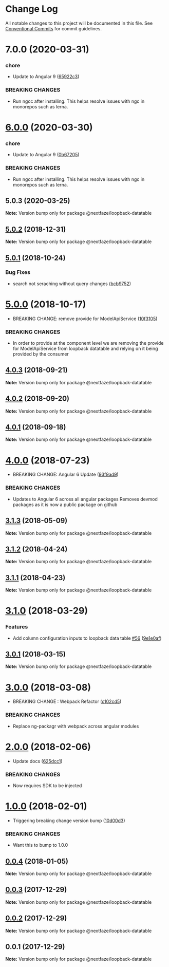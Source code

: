 # Change Log

All notable changes to this project will be documented in this file.
See [Conventional Commits](https://conventionalcommits.org) for commit guidelines.

# 7.0.0 (2020-03-31)


### chore

* Update to Angular 9 ([65922c3](https://github.com/NextFaze/npm-modules/commit/65922c3b464f9f035f38e3bc8dc07a063f7fd501))


### BREAKING CHANGES

* Run ngcc after installing.
This helps resolve issues with ngc in monorepos such as lerna.





# [6.0.0](https://github.com/NextFaze/npm-modules/compare/@nextfaze/loopback-datatable@5.0.3...@nextfaze/loopback-datatable@6.0.0) (2020-03-30)


### chore

* Update to Angular 9 ([0b67205](https://github.com/NextFaze/npm-modules/commit/0b67205e48aae8a496f85f1bdff945e29c375bf0))


### BREAKING CHANGES

* Run ngcc after installing.
This helps resolve issues with ngc in monorepos such as lerna.





## 5.0.3 (2020-03-25)

**Note:** Version bump only for package @nextfaze/loopback-datatable





## [5.0.2](https://gitlab.nextfaze.com/nextfaze/npm-module-seed/compare/@nextfaze/loopback-datatable@5.0.1...@nextfaze/loopback-datatable@5.0.2) (2018-12-31)

**Note:** Version bump only for package @nextfaze/loopback-datatable





<a name="5.0.1"></a>
## [5.0.1](https://gitlab.nextfaze.com/nextfaze/npm-module-seed/compare/@nextfaze/loopback-datatable@5.0.0...@nextfaze/loopback-datatable@5.0.1) (2018-10-24)


### Bug Fixes

* search not seraching without query changes ([bcb9752](https://gitlab.nextfaze.com/nextfaze/npm-module-seed/commit/bcb9752))




<a name="5.0.0"></a>
# [5.0.0](https://gitlab.nextfaze.com/nextfaze/npm-module-seed/compare/@nextfaze/loopback-datatable@4.0.3...@nextfaze/loopback-datatable@5.0.0) (2018-10-17)


* BREAKING CHANGE:  remove provide for ModelApiService ([10f3105](https://gitlab.nextfaze.com/nextfaze/npm-module-seed/commit/10f3105))


### BREAKING CHANGES

* In order to provide at the component level
we are removing the provide for ModelApiService from loopback
datatable and relying on it being provided by the consumer




<a name="4.0.3"></a>
## [4.0.3](https://gitlab.nextfaze.com/nextfaze/npm-module-seed/compare/@nextfaze/loopback-datatable@4.0.2...@nextfaze/loopback-datatable@4.0.3) (2018-09-21)




**Note:** Version bump only for package @nextfaze/loopback-datatable

<a name="4.0.2"></a>
## [4.0.2](https://gitlab.nextfaze.com/nextfaze/npm-module-seed/compare/@nextfaze/loopback-datatable@4.0.1...@nextfaze/loopback-datatable@4.0.2) (2018-09-20)




**Note:** Version bump only for package @nextfaze/loopback-datatable

<a name="4.0.1"></a>
## [4.0.1](https://gitlab.nextfaze.com/nextfaze/npm-module-seed/compare/@nextfaze/loopback-datatable@4.0.0...@nextfaze/loopback-datatable@4.0.1) (2018-09-18)




**Note:** Version bump only for package @nextfaze/loopback-datatable

<a name="4.0.0"></a>
# [4.0.0](https://gitlab.nextfaze.com/nextfaze/npm-module-seed/compare/@nextfaze/loopback-datatable@3.1.3...@nextfaze/loopback-datatable@4.0.0) (2018-07-23)


* BREAKING CHANGE: Angular 6 Update ([93f9ad9](https://gitlab.nextfaze.com/nextfaze/npm-module-seed/commit/93f9ad9))


### BREAKING CHANGES

* Updates to Angular 6 across all angular packages
Removes devmod packages as it is now a public package on github




<a name="3.1.3"></a>
## [3.1.3](https://gitlab.nextfaze.com/nextfaze/npm-module-seed/compare/@nextfaze/loopback-datatable@3.1.2...@nextfaze/loopback-datatable@3.1.3) (2018-05-09)




**Note:** Version bump only for package @nextfaze/loopback-datatable

<a name="3.1.2"></a>
## [3.1.2](https://gitlab.nextfaze.com/nextfaze/npm-module-seed/compare/@nextfaze/loopback-datatable@3.1.1...@nextfaze/loopback-datatable@3.1.2) (2018-04-24)




**Note:** Version bump only for package @nextfaze/loopback-datatable

<a name="3.1.1"></a>
## [3.1.1](https://gitlab.nextfaze.com/nextfaze/npm-module-seed/compare/@nextfaze/loopback-datatable@3.1.0...@nextfaze/loopback-datatable@3.1.1) (2018-04-23)




**Note:** Version bump only for package @nextfaze/loopback-datatable

<a name="3.1.0"></a>
# [3.1.0](https://gitlab.nextfaze.com/nextfaze/npm-module-seed/compare/@nextfaze/loopback-datatable@3.0.1...@nextfaze/loopback-datatable@3.1.0) (2018-03-29)


### Features

* Add column configuration inputs to loopback data table [#56](https://gitlab.nextfaze.com/nextfaze/npm-module-seed/issues/56) ([9e1e0af](https://gitlab.nextfaze.com/nextfaze/npm-module-seed/commit/9e1e0af))




<a name="3.0.1"></a>
## [3.0.1](https://gitlab.nextfaze.com/nextfaze/npm-module-seed/compare/@nextfaze/loopback-datatable@3.0.0...@nextfaze/loopback-datatable@3.0.1) (2018-03-15)




**Note:** Version bump only for package @nextfaze/loopback-datatable

<a name="3.0.0"></a>
# [3.0.0](https://gitlab.nextfaze.com/nextfaze/npm-module-seed/compare/@nextfaze/loopback-datatable@2.0.0...@nextfaze/loopback-datatable@3.0.0) (2018-03-08)


* BREAKING CHANGE : Webpack Refactor ([c102cd5](https://gitlab.nextfaze.com/nextfaze/npm-module-seed/commit/c102cd5))


### BREAKING CHANGES

* Replace ng-packagr with webpack across angular modules




<a name="2.0.0"></a>
# [2.0.0](https://gitlab.nextfaze.com/nextfaze/npm-module-seed/compare/@nextfaze/loopback-datatable@1.0.0...@nextfaze/loopback-datatable@2.0.0) (2018-02-06)


* Update docs ([625dcc1](https://gitlab.nextfaze.com/nextfaze/npm-module-seed/commit/625dcc1))


### BREAKING CHANGES

* Now requires SDK to be injected




<a name="1.0.0"></a>
# [1.0.0](https://gitlab.nextfaze.com/nextfaze/npm-module-seed/compare/@nextfaze/loopback-datatable@0.0.4...@nextfaze/loopback-datatable@1.0.0) (2018-02-01)


* Triggering breaking change version bump ([10d00d3](https://gitlab.nextfaze.com/nextfaze/npm-module-seed/commit/10d00d3))


### BREAKING CHANGES

* Want this to bump to 1.0.0




<a name="0.0.4"></a>
## [0.0.4](https://gitlab.nextfaze.com/nextfaze/npm-module-seed/compare/@nextfaze/loopback-datatable@0.0.3...@nextfaze/loopback-datatable@0.0.4) (2018-01-05)




**Note:** Version bump only for package @nextfaze/loopback-datatable

<a name="0.0.3"></a>
## [0.0.3](https://gitlab.nextfaze.com/nextfaze/npm-module-seed/compare/@nextfaze/loopback-datatable@0.0.2...@nextfaze/loopback-datatable@0.0.3) (2017-12-29)




**Note:** Version bump only for package @nextfaze/loopback-datatable

<a name="0.0.2"></a>
## [0.0.2](https://gitlab.nextfaze.com/nextfaze/npm-module-seed/compare/@nextfaze/loopback-datatable@0.0.1...@nextfaze/loopback-datatable@0.0.2) (2017-12-29)




**Note:** Version bump only for package @nextfaze/loopback-datatable

<a name="0.0.1"></a>
## 0.0.1 (2017-12-29)




**Note:** Version bump only for package @nextfaze/loopback-datatable
